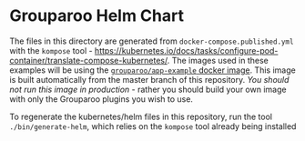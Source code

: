 # Grouparoo Helm Chart

The files in this directory are generated from `docker-compose.published.yml` with the `kompose` tool - https://kubernetes.io/docs/tasks/configure-pod-container/translate-compose-kubernetes/. The images used in these examples will be using the [`grouparoo/app-example` docker image](https://hub.docker.com/repository/docker/grouparoo/app-example). This image is built automatically from the master branch of this repository. _You should not run this image in production_ - rather you should build your own image with only the Grouparoo plugins you wish to use.

To regenerate the kubernetes/helm files in this repository, run the tool `./bin/generate-helm`, which relies on the `kompose` tool already being installed
